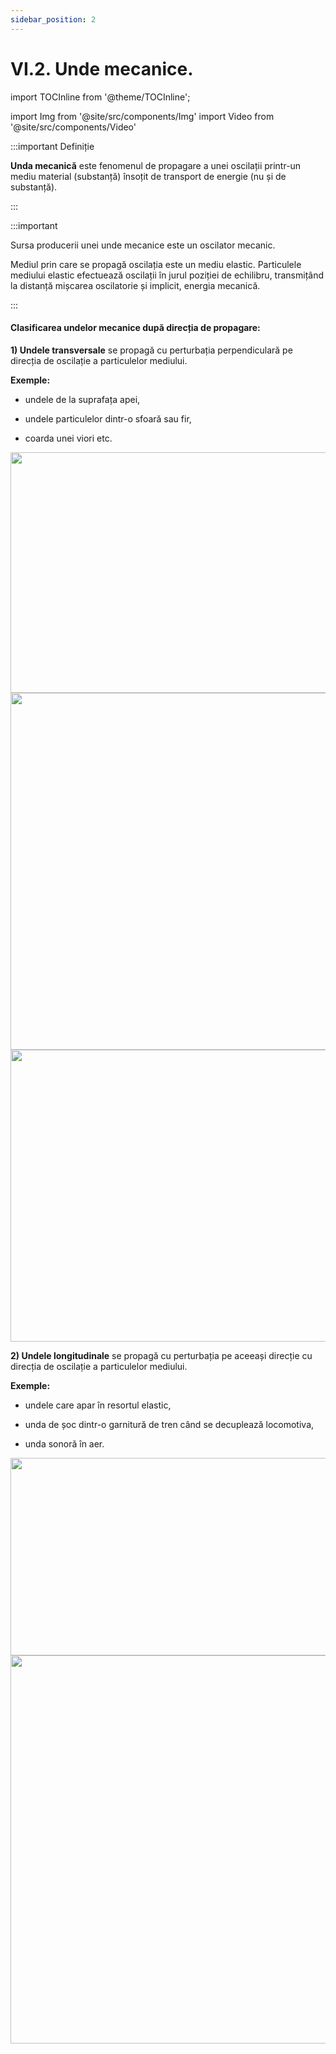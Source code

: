 ```yaml
---
sidebar_position: 2
---
```


# VI.2. Unde mecanice.



import TOCInline from '@theme/TOCInline';

<TOCInline toc={toc} />


import Img from '@site/src/components/Img'
import Video from '@site/src/components/Video'




:::important Definiție

**Unda mecanică** este fenomenul de propagare a unei oscilații printr-un mediu material (substanță) însoțit de transport de energie (nu și de substanță).


:::


:::important

Sursa producerii unei unde mecanice este un oscilator mecanic.

Mediul prin care se propagă oscilația este un mediu elastic. Particulele mediului elastic efectuează oscilații în jurul poziției de echilibru, transmițând la distanță mișcarea oscilatorie și implicit, energia mecanică.


:::


#### Clasificarea undelor mecanice după direcția de propagare:

**1) Undele transversale** se propagă cu perturbația perpendiculară pe direcția de oscilație a particulelor mediului. 

**Exemple:**

- undele de la suprafața apei,

- undele particulelor dintr-o sfoară sau fir,

- coarda unei viori etc.



<Img src="fizica/clasa7/capitolul6/6_2_Poza1_Schema1_Undetransversale.jpg" width="1280" height="385" />

<Img src="fizica/clasa7/capitolul6/6_2_Poza2_Valuri.jpg" width="1280" height="571" />

<Img src="fizica/clasa7/capitolul6/6_2_Poza3_Schema2_Undetransversale.jpg" width="1280" height="467" />



**2) Undele longitudinale** se propagă cu perturbația pe aceeași direcție cu direcția de oscilație a particulelor mediului.

**Exemple:**
 
- undele care apar în resortul elastic,

- unda de șoc dintr-o garnitură de tren când se decuplează locomotiva,

- unda sonoră în aer.



<Img src="fizica/clasa7/capitolul6/6_2_Poza4_Schema_UndeLongitudinale.jpg" width="1280" height="316" />

<Img src="fizica/clasa7/capitolul6/6_2_Poza5_Schema2_UndeLongitudinale.jpg" width="1280" height="621" />





<br></br>
<br></br>


